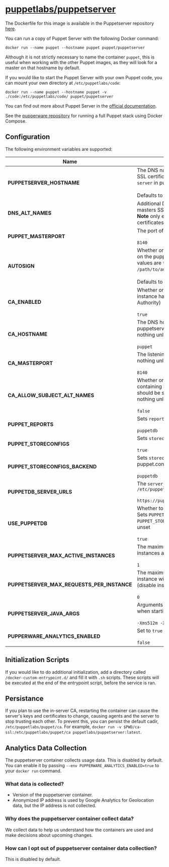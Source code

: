 # [puppetlabs/puppetserver](https://github.com/puppetlabs/puppetserver)

The Dockerfile for this image is available in the Puppetserver repository
[here][1].

You can run a copy of Puppet Server with the following Docker command:

    docker run --name puppet --hostname puppet puppet/puppetserver

Although it is not strictly necessary to name the container `puppet`, this is
useful when working with the other Puppet images, as they will look for a master
on that hostname by default.

If you would like to start the Puppet Server with your own Puppet code, you can
mount your own directory at `/etc/puppetlabs/code`:

    docker run --name puppet --hostname puppet -v ./code:/etc/puppetlabs/code/ puppet/puppetserver

You can find out more about Puppet Server in the [official documentation][2].

See the [pupperware repository][3] for running a full Puppet stack using Docker
Compose.

## Configuration

The following environment variables are supported:

| Name                                       | Usage / Default                                                                                                                                                                         |
|--------------------------------------------|-----------------------------------------------------------------------------------------------------------------------------------------------------------------------------------------|
| **PUPPETSERVER_HOSTNAME**                  | The DNS name used on the masters SSL certificate - sets the `certname` and `server` in puppet.conf<br><br>Defaults to unset.                                                            |
| **DNS_ALT_NAMES**                          | Additional DNS names to add to the masters SSL certificate<br>**Note** only effective on initial run when certificates are generated                                                    |
| **PUPPET_MASTERPORT**                      | The port of the puppet master<br><br>`8140`                                                                                                                                             |
| **AUTOSIGN**                               | Whether or not to enable autosigning on the puppetserver instance. Valid values are `true`, `false`, and `/path/to/autosign.conf`.<br><br>Defaults to `true`.                                          |
| **CA_ENABLED**                             | Whether or not this puppetserver instance has a running CA (Certificate Authority)<br><br>`true`                                                                                        |
| **CA_HOSTNAME**                            | The DNS hostname for the puppetserver running the CA. Does nothing unless `CA_ENABLED=false`<br><br>`puppet`                                                                            |
| **CA_MASTERPORT**                          | The listening port of the CA. Does nothing unless `CA_ENABLED=false`<br><br>`8140`                                                                                                      |
| **CA_ALLOW_SUBJECT_ALT_NAMES**             | Whether or not SSL certificates containing Subject Alternative Names should be signed by the CA. Does nothing unless `CA_ENABLED=true`.<br><br>`false`                                  |
| **PUPPET_REPORTS**                         | Sets `reports` in puppet.conf<br><br>`puppetdb`                                                                                                                                         |
| **PUPPET_STORECONFIGS**                    | Sets `storeconfigs` in puppet.conf<br><br>`true`                                                                                                                                        |
| **PUPPET_STORECONFIGS_BACKEND**            | Sets `storeconfigs_backend` in puppet.conf<br><br>`puppetdb`                                                                                                                            |
| **PUPPETDB_SERVER_URLS**                   | The `server_urls` to set in `/etc/puppetlabs/puppet/puppetdb.conf`<br><br>`https://puppetdb:8081`                                                                                       |
| **USE_PUPPETDB**                           | Whether to connect to puppetdb<br>Sets `PUPPET_REPORTS` to `log` and `PUPPET_STORECONFIGS` to `false` if those unset<br><br>`true`                                                      |
| **PUPPETSERVER_MAX_ACTIVE_INSTANCES**      | The maximum number of JRuby instances allowed<br><br>`1`                                                                                                                                |
| **PUPPETSERVER_MAX_REQUESTS_PER_INSTANCE** | The maximum HTTP requests a JRuby instance will handle in its lifetime (disable instance flushing)<br><br>`0`                                                                           | 
| **PUPPETSERVER_JAVA_ARGS**                 | Arguments passed directly to the JVM when starting the service<br><br>`-Xms512m -Xmx512m`                                                                                               |
| **PUPPERWARE_ANALYTICS_ENABLED**           | Set to `true` to enable Google Analytics<br><br>`false`                                                                                                                                 |

## Initialization Scripts

If you would like to do additional initialization, add a directory called `/docker-custom-entrypoint.d/` and fill it with `.sh` scripts.
These scripts will be executed at the end of the entrypoint script, before the service is ran.

## Persistance 

If you plan to use the in-server CA, restarting the container can cause the server's keys and certificates to change, causing agents and the server to stop trusting each other. To prevent this, you can persist the default cadir, `/etc/puppetlabs/puppet/ca`. For example, `docker run -v $PWD/ca-ssl:/etc/puppetlabs/puppet/ca puppetlabs/puppetserver:latest`.

## Analytics Data Collection

The puppetserver container collects usage data. This is disabled by default. You can enable it by passing `--env PUPPERWARE_ANALYTICS_ENABLED=true`
to your `docker run` command.

### What data is collected?
* Version of the puppetserver container.
* Anonymized IP address is used by Google Analytics for Geolocation data, but the IP address is not collected.

### Why does the puppetserver container collect data?

We collect data to help us understand how the containers are used and make decisions about upcoming changes.

### How can I opt out of puppetserver container data collection?

This is disabled by default.


[1]: https://github.com/puppetlabs/puppetserver/blob/master/docker/puppetserver/Dockerfile
[2]: https://puppet.com/docs/puppetserver/latest/services_master_puppetserver.html
[3]: https://github.com/puppetlabs/pupperware
